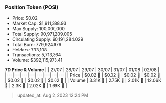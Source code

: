 
  ### Position Token (POSI)
  - Price: $0.02
  - Market Cap: $1,911,388.93
  - Max Supply: 100,000,000
  - Total Supply: 90,971,209.005
  - Circulating Supply: 90,191,284.029
  - Total Burn: 779,924.976
  - Holders: 733,108
  - Transactions: 5,713,364
  - Volume: $392,115,973.41

  **7D Price & Volume**
  | | 27&#x2F;07 | 28&#x2F;07 | 29&#x2F;07 | 30&#x2F;07 | 31&#x2F;07 | 01&#x2F;08 | 02&#x2F;08 |
  |---|---|---|---|---|---|---|---|
  | Price | $0.02 🔻 | $0.02 🔻 | $0.02 🔻 | $0.02 🔻 | $0.02 🔻 | $0.02 🔻 | $0.02 🚀 |
  | Volume | 3.31K 🔻 | 2.75K 🔻 | 2.01K 🔻 | 12.06K 🚀 | 2.3K 🔻 | 2.02K 🔻 | 1.69K 🔻 |

  > updated_at: Aug 2, 2023 12:24 PM
